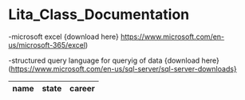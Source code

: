 # Lita_Class_Documentation

-microsoft excel {download here} https://www.microsoft.com/en-us/microsoft-365/excel)

-structured query language for queryig of data {download here} (https://www.microsoft.com/en-us/sql-server/sql-server-downloads}

|name|state|career|
|----|-----|------|
